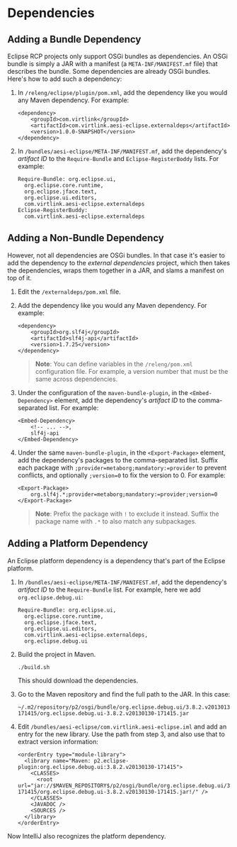 # Dependencies

## Adding a Bundle Dependency
Eclipse RCP projects only support OSGi bundles as dependencies. An OSGi bundle
is simply a JAR with a manifest (a `META-INF/MANIFEST.mf` file) that describes
the bundle. Some dependencies are already OSGi bundles. Here's how to add such
a dependency:

1.  In `/releng/eclipse/plugin/pom.xml`, add the dependency like you would
    any Maven dependency. For example:

        <dependency>
            <groupId>com.virtlink</groupId>
            <artifactId>com.virtlink.aesi-eclipse.externaldeps</artifactId>
            <version>1.0.0-SNAPSHOT</version>
        </dependency>

2.  In `/bundles/aesi-eclipse/META-INF/MANIFEST.mf`, add the dependency's
    _artifact ID_ to the `Require-Bundle` and `Eclipse-RegisterBoddy` lists.
    For example:
    
        Require-Bundle: org.eclipse.ui,
          org.eclipse.core.runtime,
          org.eclipse.jface.text,
          org.eclipse.ui.editors,
          com.virtlink.aesi-eclipse.externaldeps
        Eclipse-RegisterBuddy: 
          com.virtlink.aesi-eclipse.externaldeps



## Adding a Non-Bundle Dependency
However, not all dependencies are OSGi bundles. In that case it's easier to
add the dependency to the _external dependencies_ project, which then takes the
dependencies, wraps them together in a JAR, and slams a manifest on top of it.

1.  Edit the `/externaldeps/pom.xml` file.

2.  Add the dependency like you would any Maven dependency. For example:

        <dependency>
            <groupId>org.slf4j</groupId>
            <artifactId>slf4j-api</artifactId>
            <version>1.7.25</version>
        </dependency>

    > **Note**: You can define variables in the `/releng/pom.xml` configuration
    > file. For example, a version number that must be the same across
    > dependencies.

3.  Under the configuration of the `maven-bundle-plugin`, in the
    `<Embed-Dependency>` element, add the dependency's _artifact ID_ to the
    comma-separated list. For example:

        <Embed-Dependency>
            <!-- ... -->,
            slf4j-api
        </Embed-Dependency>

4.  Under the same `maven-bundle-plugin`, in the `<Export-Package>` element,
    add the dependency's packages to the comma-separated list. Suffix each
    package with `;provider=metaborg;mandatory:=provider` to prevent
    conflicts, and optionally `;version=0` to fix the version to 0. For example:

        <Export-Package>
            org.slf4j.*;provider=metaborg;mandatory:=provider;version=0
        </Export-Package>

    > **Note**: Prefix the package with `!` to exclude it instead. Suffix the
    > package name with `.*` to also match any subpackages.


## Adding a Platform Dependency
An Eclipse platform dependency is a dependency that's part of the Eclipse platform.

1.  In `/bundles/aesi-eclipse/META-INF/MANIFEST.mf`, add the dependency's
    _artifact ID_ to the `Require-Bundle` list. For example, here we add
    `org.eclipse.debug.ui`:

        Require-Bundle: org.eclipse.ui,
          org.eclipse.core.runtime,
          org.eclipse.jface.text,
          org.eclipse.ui.editors,
          com.virtlink.aesi-eclipse.externaldeps,
          org.eclipse.debug.ui

2.  Build the project in Maven.

        ./build.sh

    This should download the dependencies.

3.  Go to the Maven repository and find the full path to the JAR. In this case:

        ~/.m2/repository/p2/osgi/bundle/org.eclipse.debug.ui/3.8.2.v20130130-171415/org.eclipse.debug.ui-3.8.2.v20130130-171415.jar

4.  Edit `/bundles/aesi-eclipse/com.virtlink.aesi-eclipse.iml` and add an entry for
    the new library. Use the path from step 3, and also use that to extract version
    information:

        <orderEntry type="module-library">
          <library name="Maven: p2.eclipse-plugin:org.eclipse.debug.ui:3.8.2.v20130130-171415">
            <CLASSES>
              <root url="jar://$MAVEN_REPOSITORY$/p2/osgi/bundle/org.eclipse.debug.ui/3.8.2.v20130130-171415/org.eclipse.debug.ui-3.8.2.v20130130-171415.jar!/" />
            </CLASSES>
            <JAVADOC />
            <SOURCES />
          </library>
        </orderEntry>

Now IntelliJ also recognizes the platform dependency.
